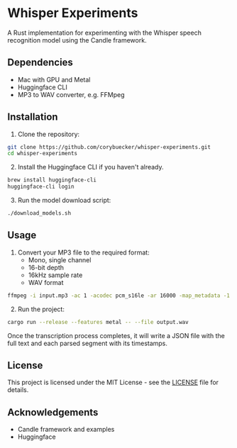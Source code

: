 # Whisper Experiments

A Rust implementation for experimenting with the Whisper speech recognition model using the Candle framework.

## Dependencies

- Mac with GPU and Metal
- Huggingface CLI
- MP3 to WAV converter, e.g. FFMpeg

## Installation

1. Clone the repository:
```bash
git clone https://github.com/corybuecker/whisper-experiments.git
cd whisper-experiments
```

2. Install the Huggingface CLI if you haven't already.
```bash
brew install huggingface-cli
huggingface-cli login
```

3. Run the model download script:
```bash
./download_models.sh
```

## Usage

1. Convert your MP3 file to the required format:
   - Mono, single channel
   - 16-bit depth
   - 16kHz sample rate
   - WAV format
```bash
ffmpeg -i input.mp3 -ac 1 -acodec pcm_s16le -ar 16000 -map_metadata -1 output.wav
```

2. Run the project:
```bash
cargo run --release --features metal -- --file output.wav
```

Once the transcription process completes, it will write a JSON file with the full text and each parsed segment with its timestamps.

## License

This project is licensed under the MIT License - see the [LICENSE](LICENSE) file for details.

## Acknowledgements

- Candle framework and examples
- Huggingface

